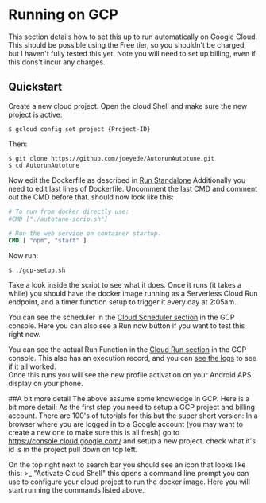 # Running on GCP
This section details how to set this up to run automatically on Google Cloud.
This should be possible using the Free tier, so you shouldn't be charged, but I haven't fully tested this yet.
Note you will need to set up billing, even if this dons't incur any charges. 

## Quickstart
Create a new cloud project. Open the cloud Shell and make sure the new project is active:
```shell script
$ gcloud config set project {Project-ID}
```
Then:
```shell script
$ git clone https://github.com/joeyede/AutorunAutotune.git
$ cd AutorunAutotune

```
Now edit the Dockerfile as described in [Run Standalone](docs/running-standalone.md#update-docker-file)
Additionally you need to edit last lines of Dockerfile.  Uncomment the last CMD and comment out the CMD before that.
should now look like this:
```dockerfile
# To run from docker directly use:
#CMD ["./autotune-scrip.sh"]

# Run the web service on container startup.
CMD [ "npm", "start" ]
```

Now run:
```shell script
$ ./gcp-setup.sh
```
Take a look inside the script to see what it does.
Once it runs (it takes a while) you should have the docker image running as a Serverless Cloud Run endpoint, 
and a timer function setup to trigger it every day at 2:05am.

You can see the scheduler in the [Cloud Scheduler section](https://console.cloud.google.com/cloudscheduler) in 
the GCP console.  Here you can also see a Run now button if you want to test this right now.

You can see the actual Run Function in the [Cloud Run section](https://console.cloud.google.com/run) in the GCP 
console. This also has an execution record, and you can [see the logs](viewing-logs.md) to see if it all worked.  
Once this runs you will see the new profile activation on your Android APS display on your phone. 

  
##A bit more detail
The above assume some knowledge in GCP.  Here is a bit more detail: As the first step you need to setup a GCP project
and billing account.  There are 100's of tutorials for this but the super short version: In a browser where you are 
logged in to a Google account (you may want to create a new one to make sure this is all fresh) go to 
https://console.cloud.google.com/ and setup a new project.  check what it's id is in the project pull
down on top left. 

On the top right next to search bar you should see an icon that looks like this: >_ "Activate Cloud Shell" this opens
a command line prompt you can use to configure your cloud project to run the docker image.
Here you will start running the commands listed above. 
